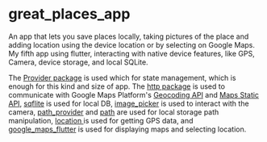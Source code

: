 # great_places_app

An app that lets you save places locally, taking pictures of the place and adding location using the
device location or by selecting on Google Maps. My fifth app using flutter, interacting with native
device features, like GPS, Camera, device storage, and local SQLite.

The [Provider package](https://pub.dev/packages/provider) is used which for state management, which
is enough for this kind and size of app. The [http package](https://pub.dev/packages/http) is used
to communicate with Google Maps
Platform's [Geocoding API](https://developers.google.com/maps/documentation/geocoding)
and [Maps Static API](https://developers.google.com/maps/documentation/maps-static),
[sqflite](https://pub.dev/packages/sqflite) is used for local
DB, [image_picker](https://pub.dev/packages/image_picker) is used to interact with the
camera, [path_provider](https://pub.dev/packages/path_provider)
and [path](https://pub.dev/packages/path) are used for local storage path
manipulation, [location ](https://pub.dev/packages/location) is used for getting GPS data,
and [google_maps_flutter](https://pub.dev/packages/google_maps_flutter) is used for displaying maps
and selecting location. 